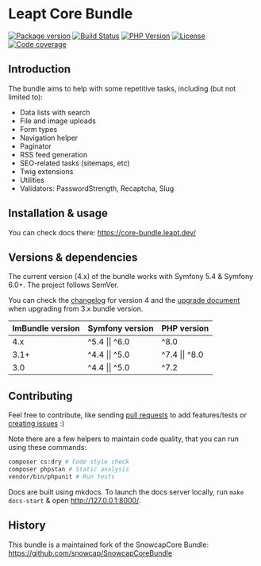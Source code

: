 Leapt Core Bundle
=================

[![Package version](https://img.shields.io/packagist/v/leapt/core-bundle.svg?style=flat-square)](https://packagist.org/packages/leapt/core-bundle)
[![Build Status](https://img.shields.io/github/workflow/status/leapt/core-bundle/Continuous%20Integration/4.x?style=flat-square)](https://github.com/leapt/core-bundle/actions?query=workflow%3A%22Continuous+Integration%22)
[![PHP Version](https://img.shields.io/packagist/php-v/leapt/core-bundle.svg?branch=4.x&style=flat-square)](https://travis-ci.org/leapt/core-bundle?branch=4.x)
[![License](https://img.shields.io/badge/license-MIT-red.svg?style=flat-square)](LICENSE)
[![Code coverage](https://img.shields.io/codecov/c/github/leapt/core-bundle?style=flat-square)](https://codecov.io/gh/leapt/core-bundle/branch/4.x)

Introduction
------------

The bundle aims to help with some repetitive tasks, including (but not limited to):

- Data lists with search
- File and image uploads
- Form types
- Navigation helper
- Paginator
- RSS feed generation
- SEO-related tasks (sitemaps, etc)
- Twig extensions
- Utilities
- Validators: PasswordStrength, Recaptcha, Slug

Installation & usage
--------------------

You can check docs there: https://core-bundle.leapt.dev/

Versions & dependencies
-----------------------

The current version (4.x) of the bundle works with Symfony 5.4 & Symfony 6.0+.
The project follows SemVer.

You can check the [changelog](CHANGELOG-4.x.md) for version 4 and the [upgrade document](UPGRADE-4.x.md) when upgrading
from 3.x bundle version.

| ImBundle version  | Symfony version           | PHP version
| ----------------- | ------------------------- | -----------
| 4.x               | ^5.4 \|\| ^6.0            | ^8.0
| 3.1+              | ^4.4 \|\| ^5.0            | ^7.4 \|\| ^8.0
| 3.0               | ^4.4 \|\| ^5.0            | ^7.2

Contributing
------------

Feel free to contribute, like sending [pull requests](https://github.com/leapt/core-bundle/pulls) to add features/tests
or [creating issues](https://github.com/leapt/core-bundle/issues) :)

Note there are a few helpers to maintain code quality, that you can run using these commands:

```bash
composer cs:dry # Code style check
composer phpstan # Static analysis
vendor/bin/phpunit # Run tests
```

Docs are built using mkdocs. To launch the docs server locally, run `make docs-start` & open http://127.0.0.1:8000/.

History
-------

This bundle is a maintained fork of the SnowcapCore Bundle: https://github.com/snowcap/SnowcapCoreBundle
